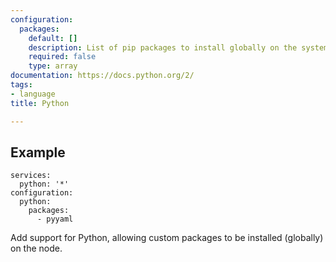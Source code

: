```yaml
---
configuration:
  packages:
    default: []
    description: List of pip packages to install globally on the system
    required: false
    type: array
documentation: https://docs.python.org/2/
tags:
- language
title: Python

---
```


## Example

    services:
      python: '*'
    configuration:
      python:
        packages:
          - pyyaml

Add support for Python, allowing custom packages to be installed (globally) on the node.